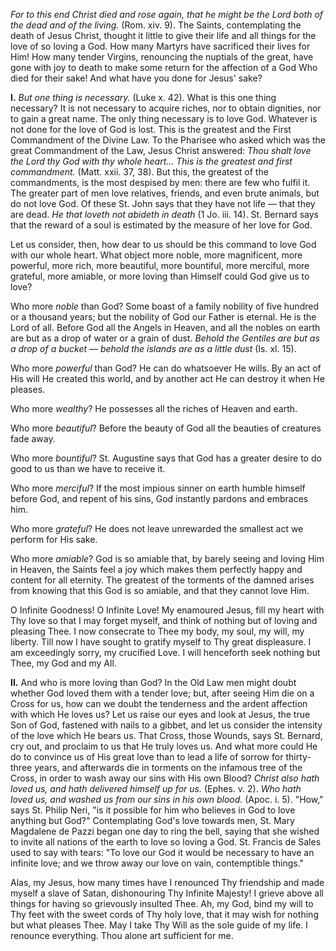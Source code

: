 
*For to this end Christ died and rose again, that he might be the Lord both of the dead and of the living.* (Rom. xiv. 9). The Saints, contemplating the death of Jesus Christ, thought it little to give their life and all things for the love of so loving a God. How many Martyrs have sacrificed their lives for Him! How many tender Virgins, renouncing the nuptials of the great, have gone with joy to death to make some return for the affection of a God Who died for their sake! And what have you done for Jesus\' sake?

**I\.** *But one thing is necessary.* (Luke x. 42). What is this one thing necessary? It is not necessary to acquire riches, nor to obtain dignities, nor to gain a great name. The only thing necessary is to love God. Whatever is not done for the love of God is lost. This is the greatest and the First Commandment of the Divine Law. To the Pharisee who asked which was the great Commandment of the Law, Jesus Christ answered: *Thou shalt love the Lord thy God with thy whole heart\... This is the greatest and first commandment.* (Matt. xxii. 37, 38). But this, the greatest of the commandments, is the most despised by men: there are few who fulfil it. The greater part of men love relatives, friends, and even brute animals, but do not love God. Of these St. John says that they have not life — that they are dead. *He that loveth not abideth in death* (1 Jo. iii. 14). St. Bernard says that the reward of a soul is estimated by the measure of her love for God.

Let us consider, then, how dear to us should be this command to love God with our whole heart. What object more noble, more magnificent, more powerful, more rich, more beautiful, more bountiful, more merciful, more grateful, more amiable, or more loving than Himself could God give us to love?

Who more *noble* than God? Some boast of a family nobility of five hundred or a thousand years; but the nobility of God our Father is eternal. He is the Lord of all. Before God all the Angels in Heaven, and all the nobles on earth are but as a drop of water or a grain of dust. *Behold the Gentiles are but as a drop of a bucket — behold the islands are as a little dust* (Is. xl. 15).

Who more *powerful* than God? He can do whatsoever He wills. By an act of His will He created this world, and by another act He can destroy it when He pleases.

Who more *wealthy*? He possesses all the riches of Heaven and earth.

Who more *beautiful*? Before the beauty of God all the beauties of creatures fade away.

Who more *bountiful*? St. Augustine says that God has a greater desire to do good to us than we have to receive it.

Who more *merciful*? If the most impious sinner on earth humble himself before God, and repent of his sins, God instantly pardons and embraces him.

Who more *grateful*? He does not leave unrewarded the smallest act we perform for His sake.

Who more *amiable*? God is so amiable that, by barely seeing and loving Him in Heaven, the Saints feel a joy which makes them perfectly happy and content for all eternity. The greatest of the torments of the damned arises from knowing that this God is so amiable, and that they cannot love Him.

O Infinite Goodness! O Infinite Love! My enamoured Jesus, fill my heart with Thy love so that I may forget myself, and think of nothing but of loving and pleasing Thee. I now consecrate to Thee my body, my soul, my will, my liberty. Till now I have sought to gratify myself to Thy great displeasure. I am exceedingly sorry, my crucified Love. I will henceforth seek nothing but Thee, my God and my All.

**II\.** And who is more loving than God? In the Old Law men might doubt whether God loved them with a tender love; but, after seeing Him die on a Cross for us, how can we doubt the tenderness and the ardent affection with which He loves us? Let us raise our eyes and look at Jesus, the true Son of God, fastened with nails to a gibbet, and let us consider the intensity of the love which He bears us. That Cross, those Wounds, says St. Bernard, cry out, and proclaim to us that He truly loves us. And what more could He do to convince us of His great love than to lead a life of sorrow for thirty-three years, and afterwards die in torments on the infamous tree of the Cross, in order to wash away our sins with His own Blood? *Christ also hath loved us, and hath delivered himself up for us.* (Ephes. v. 2). *Who hath loved us, and washed us from our sins in his own blood.* (Apoc. i. 5). \"How,\" says St. Philip Neri, \"is it possible for him who believes in God to love anything but God?\" Contemplating God\'s love towards men, St. Mary Magdalene de Pazzi began one day to ring the bell, saying that she wished to invite all nations of the earth to love so loving a God. St. Francis de Sales used to say with tears: \"To love our God it would be necessary to have an infinite love; and we throw away our love on vain, contemptible things.\"

Alas, my Jesus, how many times have I renounced Thy friendship and made myself a slave of Satan, dishonouring Thy Infinite Majesty! I grieve above all things for having so grievously insulted Thee. Ah, my God, bind my will to Thy feet with the sweet cords of Thy holy love, that it may wish for nothing but what pleases Thee. May I take Thy Will as the sole guide of my life. I renounce everything. Thou alone art sufficient for me.

